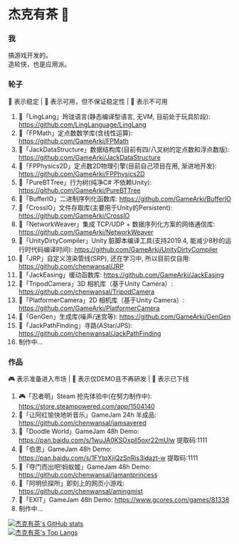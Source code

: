 # 杰克有茶 👋

### 我
搞游戏开发的。  
造轮侠，也是应用派。


### 轮子
🎉 表示稳定 | 🔨 表示可用，但不保证稳定性 | 🧶 表示不可用  
1. 🧶「LingLang」玲珑语言(静态编译型语言, 无VM, 目前处于玩具阶段): https://github.com/LingLanguage/LingLang
2. 🎉「FPMath」定点数数学库(含线性运算): https://github.com/GameArki/FPMath  
3. 🔨「JackDataStructure」数据结构库(目前有四/八叉树的定点数和浮点数版): https://github.com/GameArki/JackDataStructure  
4. 🔨「FPPhysics2D」定点数2D物理引擎(目前自己项目在用, 渐进地开发): https://github.com/GameArki/FPPhysics2D  
5. 🔨「PureBTTree」行为树(纯净C# 不依赖Unity): https://github.com/GameArki/PureBTTree  
6. 🎉「BufferIO」二进制序列化函数库: https://github.com/GameArki/BufferIO  
7. 🎉「CrossIO」文件存取库(主要用于Unity的Persistent): https://github.com/GameArki/CrossIO  
8. 🔨「NetworkWeaver」集成 TCP/UDP + 数据序列化方案的网络通信库: https://github.com/GameArki/NetworkWeaver  
9. 🔨「UnityDirtyCompiler」Unity 脏脚本编译工具(支持2019.4, 能减少8秒的运行时代码编译时间): https://github.com/GameArki/UnityDirtyCompiler  
10. 🧶「JRP」自定义渲染管线(SRP), 还在学习中, 所以目前仅自用: https://github.com/chenwansal/JRP  
11. 🎉「JackEasing」缓动函数库: https://github.com/GameArki/JackEasing  
12. 🎉「TripodCamera」3D 相机库（基于Unity Camera）: https://github.com/chenwansal/TripodCamera  
13. 🔨「PlatformerCamera」2D 相机库（基于Unity Camera）: https://github.com/GameArki/PlatformerCamera  
14. 🧶「GenGen」生成库(噪声/迷宫等): https://github.com/GameArki/GenGen  
15. 🧶「JackPathFinding」寻路(AStar/JPS): https://github.com/chenwansal/JackPathFinding  
16. 制作中...   

### 作品
🎮 表示准备进入市场 | 🎃 表示仅DEMO且不再研发 | 🤿 表示已下线
1. 🎮「忍者明」Steam 抢先体验中(在努力制作中): https://store.steampowered.com/app/1504140  
2. 🎃「让阿红愉快地听音乐」GameJam 24h 半成品: https://github.com/chenwansal/jamsavered  
3. 🎃「Doodle World」GameJam 48h Demo: https://pan.baidu.com/s/1wuJA0KSOxpIl5oxr22mUlw 提取码:1111  
4. 🎃「伯恩」GameJam 48h Demo: https://pan.baidu.com/s/1FYtqXjiQzSnRis3idazt-w 提取码:1111
5. 🎃「夺门而出吧!蚂蚁姬」GameJam 48h Demo: https://github.com/chenwansal/jamantprincess  
6. 🤿「阿明侦探所」即刻上的网页小游戏: https://github.com/chenwansal/amingmist  
7. 🎃「EXIT」GameJam 48h Demo: https://www.gcores.com/games/81338  
8. 制作中...  

[![杰克有茶's GitHub stats](https://github-readme-stats.vercel.app/api?username=chenwansal)](https://github.com/anuraghazra/github-readme-stats)  
[![杰克有茶's Top Langs](https://github-readme-stats.vercel.app/api/top-langs/?username=chenwansal&layout=compact)](https://github.com/anuraghazra/github-readme-stats)  
